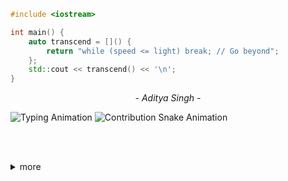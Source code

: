 <p align="center">
  
```cpp
#include <iostream>

int main() {
    auto transcend = []() {
        return "while (speed <= light) break; // Go beyond";
    };
    std::cout << transcend() << '\n';
}
````
</p>
<p align="center"><i>- Aditya Singh -</i></p>

  <img src="https://readme-typing-svg.demolab.com?font=Fira+Code&size=25&pause=1000&center=true&width=435&lines=Contributions+under+Attack+!!" alt="Typing Animation" />
   
  <img src="https://github.com/EchoSingh/EchoSingh/blob/output/snake-realistic.svg" alt="Contribution Snake Animation" />
  
<br /><br />
<details>
<summary>more</summary>
<div align="center">
  
  <a href="https://github.com/EchoSingh">
    <img src="https://readme-typing-svg.demolab.com?font=Fira+Code&size=34&duration=8000&pause=1000&center=true&repeat=true&width=435&lines=Hi%2C+I'm+Aditya+Singh" alt="Typing SVG" />
  </a>
  <br />
 
  <img src="https://i.gifer.com/XOsa.gif" alt="bat flying" width="150" />
  <br /><br />

  <a href="https://linktr.ee/Aditya.Singh.R">
    <img src="https://readme-typing-svg.demolab.com?font=Fira+Code&duration=2000&pause=8000&center=true&repeat=false&width=435&lines=Connect+with+me" alt="Connect Typing SVG" />
  </a>

  <br /><br />


  <img src="https://github-readme-streak-stats-seven-azure.vercel.app?user=EchoSingh&theme=tokyonight-duo&hide_border=true&border_radius=4" alt="GitHub Streak Stats" />

  <br /><br />


  <img src="https://raw.githubusercontent.com/EchoSingh/EchoSingh/main/github-metrics-main.svg" alt="GitHub Metrics" />


### My Followers

<div align="center">
  <table>
    <tr>
      <td align="center">
        <a href="https://github.com/suvanbanerjee">
          <img src="https://avatars.githubusercontent.com/suvanbanerjee" width="70px;" alt="suvanbanerjee"/><br />
          <sub><b>Suvan Banerjee</b></sub><br />
        </a>
      </td>
      <td align="center">
        <a href="https://github.com/PhenomSG">
          <img src="https://avatars.githubusercontent.com/PhenomSG" width="70px;" alt="PhenomSG"/><br />
          <sub><b>Sahaj Gupta</b></sub><br />
        </a>
      </td>
      <td align="center">
        <a href="https://github.com/JahagirdarPrajwal">
          <img src="https://avatars.githubusercontent.com/JahagirdarPrajwal" width="70px;" alt="JahagirdarPrajwal"/><br />
          <sub><b>Prajwal Jahagirdar</b></sub><br />
        </a>
      </td>
    </tr>
    <tr>
      <td align="center">
        <a href="https://github.com/aadyas17">
          <img src="https://avatars.githubusercontent.com/aadyas17" width="70px;" alt="aadyas17"/><br />
          <sub><b>Aadya Shrivastava</b></sub><br />
        </a>
      </td>
      <td align="center">
        <a href="https://github.com/pkparthk">
          <img src="https://avatars.githubusercontent.com/pkparthk" width="70px;" alt="pkparthk"/><br />
          <sub><b>Parth Kothari</b></sub><br />
        </a>
      </td>
      <td align="center">
        <a href="https://github.com/Incharajayaram">
          <img src="https://avatars.githubusercontent.com/Incharajayaram" width="70px;" alt="Incharajayaram"/><br />
          <sub><b>Inchara J</b></sub><br />
        </a>
      </td>
    </tr>
    <tr>
      <td align="center">
        <a href="https://github.com/0xChilli">
          <img src="https://avatars.githubusercontent.com/0xChilli" width="70px;" alt="0xChilli"/><br />
          <sub><b>0xChilli</b></sub><br />
        </a>
      </td>
      <td align="center">
        <a href="https://github.com/chimichangaz">
          <img src="https://avatars.githubusercontent.com/chimichangaz" width="70px;" alt="chimichangaz"/><br />
          <sub><b>Akash Arka</b></sub><br />
        </a>
      </td>
      <td align="center">
        <a href="https://github.com/rahulkrchaudhary">
          <img src="https://avatars.githubusercontent.com/rahulkrchaudhary" width="70px;" alt="rahulkrchaudhary"/><br />
          <sub><b>Rahul Kumar</b></sub><br />
        </a>
      </td>
    </tr>
    <tr>
      <td align="center">
        <a href="https://github.com/1223akash">
          <img src="https://avatars.githubusercontent.com/1223akash" width="70px;" alt="1223akash"/><br />
          <sub><b>Akash Goyal</b></sub><br />
        </a>
      </td>
      <td align="center">
        <a href="https://github.com/Vaibhav-Magadum">
          <img src="https://avatars.githubusercontent.com/Vaibhav-Magadum" width="70px;" alt="Vaibhav-Magadum"/><br />
          <sub><b>Vaibhav Magadum</b></sub><br />
        </a>
      </td>
      <td align="center">
        <a href="https://github.com/avii09">
          <img src="https://avatars.githubusercontent.com/avii09" width="70px;" alt="avii09"/><br />
          <sub><b>Avantika Kesarwani</b></sub><br />
        </a>
      </td>
    </tr>
    <tr>
      <td align="center">
        <a href="https://github.com/islimeng">
          <img src="https://avatars.githubusercontent.com/islimeng" width="70px;" alt="islimeng"/><br />
          <sub><b>Say Hello Islimeng</b></sub><br />
        </a>
      </td>
      <td align="center">
        <a href="https://github.com/Vikas0262">
          <img src="https://avatars.githubusercontent.com/Vikas0262" width="70px;" alt="Vikas0262"/><br />
          <sub><b>Vikas Vishwakarma</b></sub><br />
        </a>
      </td>
      <td align="center">
        <a href="https://github.com/scapelinked">
          <img src="https://avatars.githubusercontent.com/scapelinked" width="70px;" alt="scapelinked"/><br />
          <sub><b>Aisha Kaur</b></sub><br />
        </a>
      </td>
    </tr>
    <tr>
      <td align="center">
        <a href="https://github.com/y-sudharshan">
          <img src="https://avatars.githubusercontent.com/y-sudharshan" width="70px;" alt="y-sudharshan"/><br />
          <sub><b>Y Sudharshan</b></sub><br />
        </a>
      </td>
      <td align="center">
        <a href="https://github.com/Surajsm60720">
          <img src="https://avatars.githubusercontent.com/Surajsm60720" width="70px;" alt="Surajsm60720"/><br />
          <sub><b>Suraj SM</b></sub><br />
        </a>
      </td>
      <td align="center">
        <a href="https://github.com/Prakharsahu10">
          <img src="https://avatars.githubusercontent.com/Prakharsahu10" width="70px;" alt="Prakharsahu10"/><br />
          <sub><b>Prakhar Sahu</b></sub><br />
        </a>
      </td>
    </tr>
    <tr>
      <td align="center">
        <a href="https://github.com/kylehonke">
          <img src="https://avatars.githubusercontent.com/kylehonke" width="70px;" alt="kylehonke"/><br />
          <sub><b>Kyle Honke</b></sub><br />
        </a>
      </td>
      <td align="center">
        <a href="https://github.com/Harshjosh361">
          <img src="https://avatars.githubusercontent.com/Harshjosh361" width="70px;" alt="Harshjosh361"/><br />
          <sub><b>Harsh Joshi</b></sub><br />
        </a>
      </td>
      <td align="center">
        <a href="https://github.com/vedant-35">
          <img src="https://avatars.githubusercontent.com/vedant-35" width="70px;" alt="vedant-35"/><br />
          <sub><b>Vedant Rajendra Balpande</b></sub><br />
        </a>
      </td>
    </tr>
  </table>
</div>
